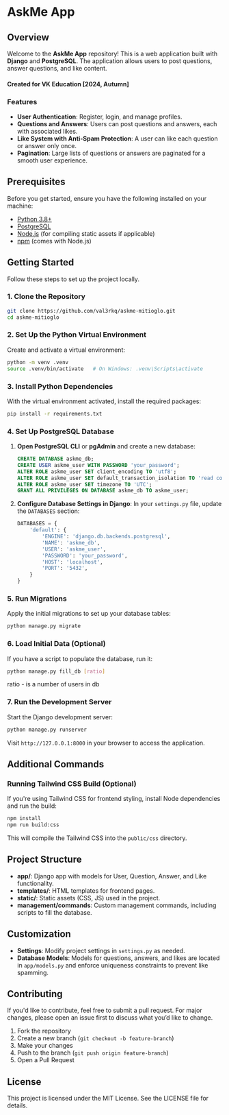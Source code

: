 # AskMe App

## Overview

Welcome to the **AskMe App** repository! This is a web application built with **Django** and **PostgreSQL**. The application allows users to post questions, answer questions, and like content.

#### Created for VK Education [2024, Autumn]

### Features
- **User Authentication**: Register, login, and manage profiles.
- **Questions and Answers**: Users can post questions and answers, each with associated likes.
- **Like System with Anti-Spam Protection**: A user can like each question or answer only once.
- **Pagination**: Large lists of questions or answers are paginated for a smooth user experience.

## Prerequisites

Before you get started, ensure you have the following installed on your machine:

- [Python 3.8+](https://www.python.org/downloads/)
- [PostgreSQL](https://www.postgresql.org/download/)
- [Node.js](https://nodejs.org/en/) (for compiling static assets if applicable)
- [npm](https://www.npmjs.com/) (comes with Node.js)

## Getting Started

Follow these steps to set up the project locally.

### 1. Clone the Repository

```bash
git clone https://github.com/val3rkq/askme-mitioglo.git
cd askme-mitioglo
```

### 2. Set Up the Python Virtual Environment

Create and activate a virtual environment:

```bash
python -m venv .venv
source .venv/bin/activate   # On Windows: .venv\Scripts\activate
```

### 3. Install Python Dependencies

With the virtual environment activated, install the required packages:

```bash
pip install -r requirements.txt
```

### 4. Set Up PostgreSQL Database

1. **Open PostgreSQL CLI** or **pgAdmin** and create a new database:
   ```sql
   CREATE DATABASE askme_db;
   CREATE USER askme_user WITH PASSWORD 'your_password';
   ALTER ROLE askme_user SET client_encoding TO 'utf8';
   ALTER ROLE askme_user SET default_transaction_isolation TO 'read committed';
   ALTER ROLE askme_user SET timezone TO 'UTC';
   GRANT ALL PRIVILEGES ON DATABASE askme_db TO askme_user;
   ```

2. **Configure Database Settings in Django**:
   In your `settings.py` file, update the `DATABASES` section:

   ```python
   DATABASES = {
       'default': {
           'ENGINE': 'django.db.backends.postgresql',
           'NAME': 'askme_db',
           'USER': 'askme_user',
           'PASSWORD': 'your_password',
           'HOST': 'localhost',
           'PORT': '5432',
       }
   }
   ```

### 5. Run Migrations

Apply the initial migrations to set up your database tables:

```bash
python manage.py migrate
```

### 6. Load Initial Data (Optional)

If you have a script to populate the database, run it:

```bash
python manage.py fill_db [ratio]
```

ratio - is a number of users in db

### 7. Run the Development Server

Start the Django development server:

```bash
python manage.py runserver
```

Visit `http://127.0.0.1:8000` in your browser to access the application.

## Additional Commands

### Running Tailwind CSS Build (Optional)

If you're using Tailwind CSS for frontend styling, install Node dependencies and run the build:

```bash
npm install
npm run build:css
```

This will compile the Tailwind CSS into the `public/css` directory.

## Project Structure

- **app/**: Django app with models for User, Question, Answer, and Like functionality.
- **templates/**: HTML templates for frontend pages.
- **static/**: Static assets (CSS, JS) used in the project.
- **management/commands**: Custom management commands, including scripts to fill the database.

## Customization

- **Settings**: Modify project settings in `settings.py` as needed.
- **Database Models**: Models for questions, answers, and likes are located in `app/models.py` and enforce uniqueness constraints to prevent like spamming.

## Contributing

If you'd like to contribute, feel free to submit a pull request. For major changes, please open an issue first to discuss what you’d like to change.

1. Fork the repository
2. Create a new branch (`git checkout -b feature-branch`)
3. Make your changes
4. Push to the branch (`git push origin feature-branch`)
5. Open a Pull Request

## License

This project is licensed under the MIT License. See the LICENSE file for details.
